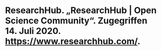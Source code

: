 # ResearchHub. „ResearchHub | Open Science Community“. Zugegriffen 14. Juli 2020. https://www.researchhub.com/.